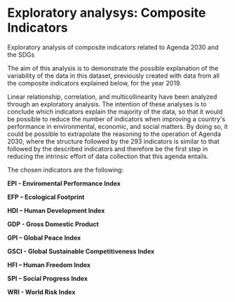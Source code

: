 # Exploratory analysys: Composite Indicators

Exploratory analysis of composite indicators related to Agenda 2030 and the SDGs

The aim of this analysis is to demonstrate the possible explanation of the variability of the data in this dataset, previously created with data from all the composite indicators explained below, for the year 2019.

Linear relationship, correlation, and multicollinearity have been analyzed through an exploratory analysis. The intention of these analyses is to conclude which indicators explain the majority of the data, so that it would be possible to reduce the number of indicators when improving a country's performance in environmental, economic, and social matters. By doing so, it could be possible to extrapolate the reasoning to the operation of Agenda 2030, where the structure followed by the 293 indicators is similar to that followed by the described indicators and therefore be the first step in reducing the intrinsic effort of data collection that this agenda entails.

The chosen indicators are the following:



**EPI - Enviromental Performance Index**

**EFP – Ecological Footprint** 

**HDI – Human Development Index** 

**GDP - Gross Domestic Product**

**GPI – Global Peace Index**

**GSCI - Global Sustainable Competitiveness Index**

**HFI – Human Freedom Index**

**SPI – Social Progress Index**

**WRI - World Risk Index**
